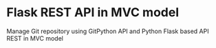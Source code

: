 # Flask REST API in MVC model
Manage Git repository using GitPython API and Python Flask based API REST in MVC model
